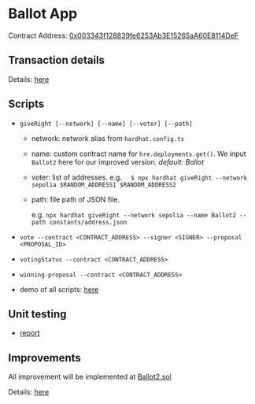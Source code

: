# Ballot App

Contract Address: [0x003343f128839fe6253Ab3E15265aA60E8114DeF](https://sepolia.etherscan.io/address/0x003343f128839fe6253ab3e15265aa60e8114def)

## Transaction details

Details: [here](docs/TRANSACTIONS.md)

## Scripts

- `giveRight [--network] [--name] [--voter] [--path]`

  - network: network alias from `hardhat.config.ts`
  - name: custom contract name for `hre.deployments.get()`. We input `Ballot2` here for our improved version. _default: Ballot_
  - voter: list of addresses. e.g. `  $ npx hardhat giveRight --network sepolia $RANDOM_ADDRESS1 $RANDOM_ADDRESS2`

  - path: file path of JSON file.

    e.g. `npx hardhat giveRight --network sepolia --name Ballot2 --path constants/address.json`

- `vote --contract <CONTRACT_ADDRESS> --signer <SIGNER> --proposal <PROPOSAL_ID>`

- `votingStatus --contract <CONTRACT_ADDRESS>`

- `winning-proposal --contract <CONTRACT_ADDRESS>`
- demo of all scripts:
  [here](docs/SCRIPTS.md)

## Unit testing

- [report](docs/TEST.md)

## Improvements

All improvement will be implemented at [Ballot2.sol](contracts/Ballot2.sol)

Details: [here](docs/IMPROVEMENT.md)
